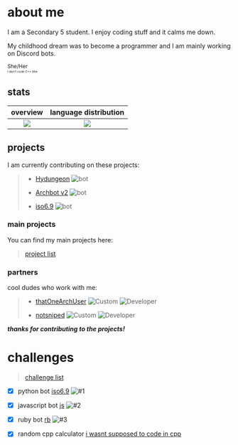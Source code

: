 # about me

<p> I am a Secondary 5 student. I enjoy coding stuff and it calms me down. </p>
<p> My childhood dream was to become a programmer and I am mainly working on Discord bots. </p>
<sub> She/Her </sub> <br>
<sub><sub><sub><sub> I don't code C++ btw </sub></sub></sub></sub>

## stats

overview                   |language distribution
:-------------------------:|:-------------------------:
![](https://github-readme-stats.vercel.app/api?username=archisha69&show_icons=true&hide_border=true&line_height=20&title_color=3de6e6&icon_color=1da998&show_owner=true&count_private=true&theme=dark)   |  ![](https://github-readme-stats.vercel.app/api/top-langs/?username=archisha69&hide_border=true&title_color=3de6e6&layout=default&langs_count=10&theme=dark)

## projects

<p> I am currently contributing on these projects: </p>

> + [Hydungeon](https://github.com/thatOneArchUser/hydungeon) ![bot](https://img.shields.io/badge/-skybloc-64991b?style=flat)
>
> + [Archbot v2](https://github.com/thatOneArchUser/cpp-discord-bot) ![bot](https://img.shields.io/badge/-minor-0d77ac?style=flat)
>
> + [iso6.9](https://github.com/PyBotDevs/iso6.9-python) ![bot](https://img.shields.io/badge/-was%20a%20testbot%20and%20it%20no%20work-909090?style=flat)

### main projects

<p> You can find my main projects here: </p>

> [project list](https://github.com/stars/archisha69/lists/main)

### partners

<p> cool dudes who work with me: </p>

> + [thatOneArchUser](https://github.com/thatOneArchUser) ![Custom](https://img.shields.io/badge/-i%20use%20arch%20btw-1793d1?style=flat) ![Developer](https://img.shields.io/badge/-thatOneCppGuy-f15b92?style=flat)
>
> + [notsniped](https://github.com/notsniped) ![Custom](https://img.shields.io/badge/-i%20use%20arch%20btw-1793d1?style=flat) ![Developer](https://img.shields.io/badge/-thatOneHtmlGuy-f69f25?style=flat)

***thanks for contributing to the projects!***

# challenges

> [challenge list](https://github.com/stars/archisha69/lists/discord-bot-challenges)

- [x] python bot [iso6.9](https://github.com/PyBotDevs/iso6.9-python) ![#1](https://img.shields.io/badge/-my%20main%20is%20python-3d8cd4?style=flat)

- [x] javascript bot [js](https://github.com/archisha69/js) ![#2](https://img.shields.io/badge/-idk%20anymore-ffe542?style=flat)

- [x] ruby bot [rb](https://github.com/archisha69/rb) ![#3](https://img.shields.io/badge/-5%20hour%20ruby-570c0c?style=flat)

- [x] random cpp calculator [i wasnt supposed to code in cpp](https://github.com/archisha69/something-that-will-never-work)

<!-- - [ ] kotlin bot [kt](https://github.com/archisha69/kt) ![#4](https://img.shields.io/badge/-cant%20syntax-c784ff?style=flat) -->

